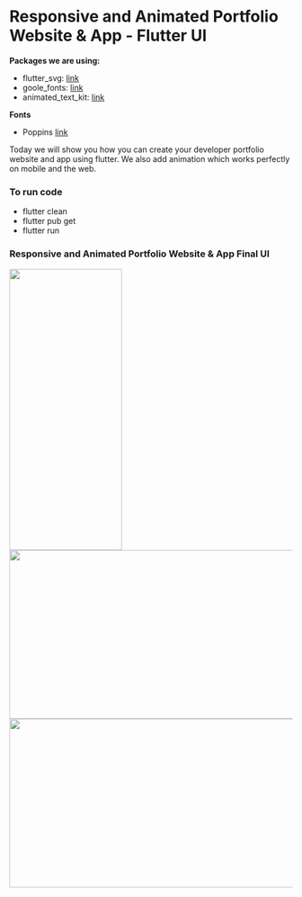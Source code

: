 # Responsive and Animated Portfolio Website & App - Flutter UI

**Packages we are using:**

- flutter_svg: [link](https://pub.dev/packages/flutter_svg)
- goole_fonts: [link](https://pub.dev/packages/google_fonts)
- animated_text_kit: [link](https://pub.dev/packages/animated_text_kit)

**Fonts**

- Poppins [link](https://fonts.google.com/specimen/Poppins)

Today we will show you how you can create your developer portfolio website and app using flutter. We also add animation which works perfectly on mobile and the web. 

### To run code
- flutter clean
- flutter pub get
- flutter run

### Responsive and Animated Portfolio Website & App Final UI
<img src="https://user-images.githubusercontent.com/124572978/219291397-b78c58aa-1124-437c-a70e-27416e313174.gif"
  width="200"  height="500" /><br>
<img src="https://user-images.githubusercontent.com/124572978/219294963-da4b8a2b-dff2-4ea5-8abc-bbfc3c28ec07.gif"
  width="700"  height="300" />
 <img src="https://user-images.githubusercontent.com/124572978/219297550-57064a43-b93a-4e4b-bff1-cef1b00f02d8.gif"
  width="700"  height="300" />
